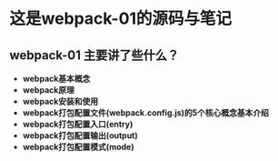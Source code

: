 # 这是webpack-01的源码与笔记
## webpack-01 主要讲了些什么？
* **webpack基本概念**
* **webpack原理**
* **webpack安装和使用**
* **webpack打包配置文件(webpack.config.js)的5个核心概念基本介绍**
* **webpack打包配置入口(entry)**
* **webpack打包配置输出(output)**
* **webpack打包配置模式(mode)**
